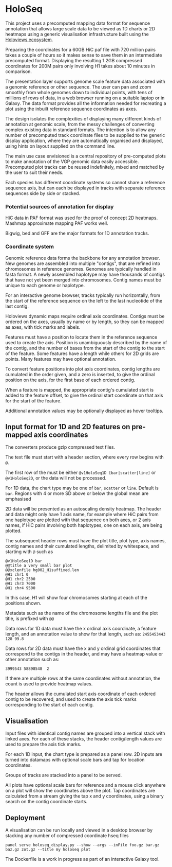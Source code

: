 # HoloSeq

This project uses a precomputed mapping data format for sequence annotation that allows large scale data to be viewed
as 1D charts or 2D heatmaps using a generic visualisation infrastructure built using the [Holoviews ecosystem](https://holoviews.org/).

Preparing the coordinates for a 60GB HiC paf file with 720 million pairs takes a couple of hours so it makes sense to save them in
an intermediate precomputed format. Displaying the resulting 1.2GB compressed coordinates for 200M pairs only involving H1 takes about 10 minutes in comparison.

The presentation layer supports genome scale feature data associated with a genomic reference or other sequence. The user can pan and zoom 
smoothly from whole genomes down to individual points, with tens of millions of rows of data, in a web browser running on a suitable laptop or in Galaxy. 
The data format provides all the information needed for recreating a plot using the inbuilt reference sequence coordinates as axes.

The design isolates the complexities of displaying many different kinds of annotation at genomic scale, from the messy challenges of converting
complex existing data in standard formats. The intention is to allow any number of precomputed track coordinate files to be supplied to the generic display 
application, where they are automatically organised and displayed, using hints on layout supplied on the command line. 

The main use case envisioned is a central repository of pre-computed plots to make annotation of the VGP genomic data easily accessible.
Precomputed plot tracks can be reused indefinitely, mixed and matched by the user to suit their needs.

Each species has different coordinate systems so cannot share a reference sequence axis, but can each be displayed in
tracks with separate reference sequences side by side or stacked.

### Potential sources of annotation for display

HiC data in PAF format was used for the proof of concept 2D heatmaps. Mashmap approximate mapping PAF works well.

Bigwig, bed and GFF are the major formats for 1D annotation tracks.

### Coordinate system

Genomic reference data forms the backbone for any annotation browser.
New genomes are assembled into multiple "contigs", that are refined into chromosomes in reference genomes.
Genomes are typically handled in fasta format. A newly assembled haplotype may have thousands of contigs
that have not yet been merged into chromosomes. Contig names must be unique to each genome or haplotype.

For an interactive genome browser, tracks typically run horizontally, from the start of the reference sequence on the left to the last nucleotide of the last contig.

Holoviews dynamic maps require ordinal axis coordinates. Contigs must be ordered on the axes, usually by name or by length,
so they can be mapped as axes, with tick marks and labels.

Features must have a position to locate them in the reference sequence used to create the axis. 
Position is unambiguously described by the name of the contig, and the number of bases from the start of the contig to the start of the feature. 
Some features have a length while others for 2D grids are points. Many features may have optional annotation.

To convert feature positions into plot axis coordinates, contig lengths are cumulated in the order given, and a zero is inserted,
to give the ordinal position on the axis, for the first base of each ordered contig. 

When a feature is mapped, the appropriate contig's cumulated start is added to the feature offset, to give the 
ordinal start coordinate on that axis for the start of the feature.

Additional annotation values may be optionally displayed as hover tooltips.

## Input format for 1D and 2D features on pre-mapped axis coordinates

The converters produce gzip compressed text files. 

The text file must start with a header section, where every row begins with `@`.

The first row of the must be either `@v1HoloSeq1D [bar|scatter|line]` or `@v1HoloSeq2D`, or the data will not be processed.

For 1D data, the chart type may be one of `bar`, `scatter` or `line`. Default is `bar`. Regions with 4 or more SD above or below the global mean are 
emphasised

2D data will be presented as an autoscaling density heatmap. The header and data might only have 1 axis name, for example where HiC pairs from one haplotype are plotted
with that sequence on both axes, or 2 axis names, if HiC pairs involving both haplotypes, one on each axis, are being plotted.

The subsequent header rows must have the plot title, plot type, axis names, contig names and their cumulated lengths, delimited by whitespace, and starting with `@` such as

```
@v1HoloSeq1D bar
@@title a very small bar plot
@@xclenfile hg002_H1suffixed.len
@H1 chr1 0
@H1 chr2 2500
@H1 chr3 7000
@H1 chr4 9500
```

In this case, H1 will show four chromosomes starting at each of the positions shown.

Metadata such as the name of the chromosome lengths file and the plot title, is prefixed with `@@`


Data rows for 1D data must have the x ordinal axis coordinate, a feature length, and an annotation value to show for that length, such as:
`2455453443 128 99.8`

Data rows for 2D data must have the x and y ordinal grid coordinates that correspond to the contigs in the header, and 
may have a heatmap value or other annotation such as:

`3999543 58898548  2`

If there are multiple rows at the same coordinates without annotation, the count is used to provide heatmap values.

The header allows the cumulated start axis coordinate of each ordered contig to be recovered, and used to create the axis tick marks 
corresponding to the start of each contig.

## Visualisation

Input files with identical contig names are grouped into a vertical stack with linked axes.
For each of these stacks, the header contig/length values are used to prepare the axis tick marks.

For each 1D input, the chart type is prepared as a panel row.
2D inputs are turned into datamaps with optional scale bars and tap for location coordinates.

Groups of tracks are stacked into a panel to be served.

All plots have optional scale bars for reference and a mouse click anywhere on a plot will show the coordinates above the plot.
Tap coordinates are calculated from a stream giving the tap x and y coordinates, using a binary search on the contig coordinate starts.

## Deployment

A visualisation can be run locally and viewed in a desktop browser by stacking any number of compressed coordinate hseq 
files 

`panel serve holoseq_display.py --show --args --inFile foo.gz bar.gz baz.gz zot.gz --title my holoseq plot`

The Dockerfile is a work in progress as part of an interactive Galaxy tool.


